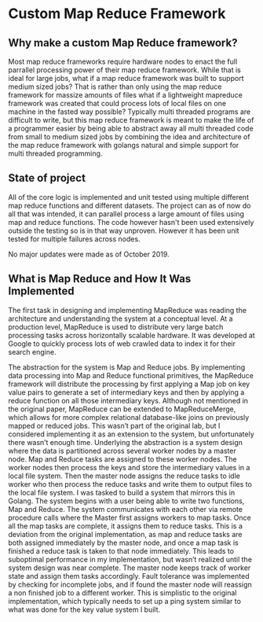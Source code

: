# Custom Map Reduce Framework

## Why make a custom Map Reduce framework?

Most map reduce frameworks require hardware nodes to enact the full parrallel processing power of their map reduce framework. While that is ideal for large jobs, what if a map reduce framework was built to support medium sized jobs? That is rather than only using the map reduce framework for massize amounts of files what if a lightweight mapreduce framework was created that could process lots of local files on one machine in the fasted way possible? Typically multi threaded programs are difficult to write,  but this map reduce framework is meant to make the life of a programmer easier by being able to abstract away all multi threaded code from small to medium sized jobs by combining the idea and architecture of the map reduce framework with golangs natural and simple support for multi threaded programming.

## State of project

All of the core logic is implemented and unit tested using multiple different map reduce functions and different datasets. The project can as of now do all that was intended, it can parallel process a large amount of files using map and reduce functions. The code however hasn't been used extensively outside the testing so is in that way unproven. However it has been unit tested for multiple failures across nodes.

No major updates were made as of October 2019.

## What is Map Reduce and How It Was Implemented

The first task in designing and implementing MapReduce was reading the architecture and understanding the system at a conceptual level. At a production level, MapReduce is used to distribute very large batch processing tasks across horizontally scalable hardware. It was developed at Google to quickly process lots of web crawled data to index it for their search engine.

The abstraction for the system is Map and Reduce jobs. By implementing data processing into Map and Reduce functional primitives, the MapReduce framework will distribute the processing by first applying a Map job on key value pairs to generate a set of intermediary keys and then by applying a reduce function on all those intermediary keys. Although not mentioned in the original paper, MapReduce can be extended to MapReduceMerge, which allows for more complex relational database-like joins on previously mapped or reduced jobs. This wasn’t part of the original lab, but I considered implementing it as an extension to the system, but unfortunately there wasn’t enough time.
Underlying the abstraction is a system design where the data is partitioned across several worker nodes by a master node. Map and Reduce tasks are assigned to these worker nodes. The worker nodes then process the keys and store the intermediary values in a local file system. Then the master node assigns the reduce tasks to idle worker who then process the reduce tasks and write them to output files to the local file system.
I was tasked to build a system that mirrors this in Golang. The system begins with a user being able to write two functions, Map and Reduce. The system communicates with each other via remote procedure calls where the Master first assigns workers to map tasks. Once all the map tasks are complete, it assigns them to reduce tasks. This is a deviation from the original implementation, as map and reduce tasks are both assigned immediately by the master node, and once a map task is finished a reduce task is taken to that node immediately. This leads to suboptimal performance in my implementation, but wasn’t realized until the system design was near complete.
The master node keeps track of worker state and assign them tasks accordingly. Fault tolerance was implemented by checking for incomplete jobs, and if found the master node will reassign a non finished job to a different worker. This is simplistic to the original implementation, which typically needs to set up a ping system similar to what was done for the key value system I built.
